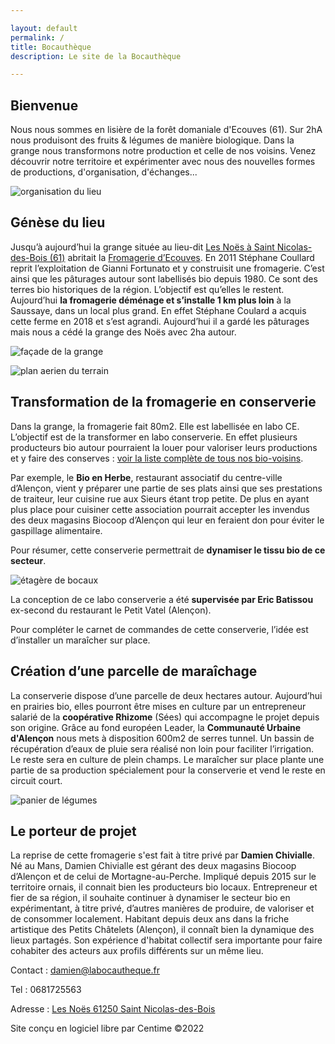 ```yaml
---

layout: default
permalink: /
title: Bocauthèque
description: Le site de la Bocauthèque

---
```



## Bienvenue

Nous nous sommes en lisière de la forêt domaniale d'Ecouves (61). Sur 2hA nous produisont des fruits & légumes de manière biologique. Dans la grange nous transformons notre production et celle de nos voisins. Venez découvrir notre territoire et expérimenter avec nous des nouvelles formes de productions,  d'organisation, d'échanges...

![organisation du lieu](https://damienchivialle.github.io/bocautheque/assets/img/organigramme-bocautheque.png)

## Génèse du lieu

Jusqu’à aujourd’hui la grange située au lieu-dit [Les Noës à Saint Nicolas-des-Bois (61)](https://www.google.com/maps/place/Les+No%C3%ABs,+61250+Saint-Nicolas-des-Bois/data=!4m2!3m1!1s0x4809e20eb4ca68c7:0xa1bfde62ea680501?sa=X&ved=2ahUKEwjbtbakwaT1AhWHBGMBHYHHDksQ8gF6BAgPEAE) abritait la [Fromagerie d’Ecouves](https://brebisdecouves.fr/). En 2011 Stéphane Coullard reprit l’exploitation de Gianni Fortunato et y construisit une fromagerie. C’est ainsi que les pâturages autour sont labellisés bio depuis 1980. Ce sont des terres bio historiques de la région. L’objectif est qu’elles le restent. Aujourd’hui **la fromagerie déménage et s’installe 1 km plus loin** à la Saussaye, dans un local plus grand. En effet Stéphane Coulard a acquis cette ferme en 2018 et s’est agrandi. Aujourd’hui il a gardé les pâturages mais nous a cédé la grange des Noës avec 2ha autour.

![façade de la grange](https://damienchivialle.github.io/bocautheque/assets/img/les-noes-streetview.png)

![plan aerien du terrain](https://centime.github.io/bocautheque/assets/img/maraichage3.jpg)

## Transformation de la fromagerie en conserverie

Dans la grange, la fromagerie fait 80m2. Elle est labellisée en labo CE. L’objectif est de la transformer en labo conserverie. En effet plusieurs producteurs bio autour pourraient la louer pour valoriser leurs productions et y faire des conserves : [voir la liste complète de tous nos bio-voisins](https://centime.github.io/bocautheque/fournisseurs). 

Par exemple, le **Bio en Herbe**, restaurant associatif du centre-ville d’Alençon, vient y préparer une partie de ses plats ainsi que ses prestations de traiteur, leur cuisine rue aux Sieurs étant trop petite. De plus en ayant plus place pour cuisiner cette association pourrait accepter les invendus des deux magasins Biocoop d’Alençon qui leur en feraient don pour éviter le gaspillage alimentaire.

Pour résumer, cette conserverie permettrait de **dynamiser le tissu bio de ce secteur**.

![étagère de bocaux](https://damienchivialle.github.io/bocautheque/assets/img/bocaux_fond1.jpg)

La conception de ce labo conserverie a été **supervisée par Eric Batissou** ex-second du restaurant le Petit
Vatel (Alençon).

Pour compléter le carnet de commandes de cette conserverie, l’idée est d’installer un maraîcher sur place.


## Création d’une parcelle de maraîchage

La conserverie dispose d’une parcelle de deux hectares autour. Aujourd’hui en prairies bio, elles pourront être mises en culture par un entrepreneur salarié de la **coopérative Rhizome** (Sées) qui accompagne le projet depuis son origine. Grâce au fond européen Leader, la **Communauté Urbaine d'Alençon** nous mets à disposition 600m2 de serres tunnel. Un bassin de récupération d’eaux de pluie sera réalisé non loin pour faciliter l’irrigation. Le reste sera en culture de plein champs. Le maraîcher sur place plante une partie de sa production spécialement pour la conserverie et vend le reste en circuit court.

![panier de légumes](https://damienchivialle.github.io/bocautheque/assets/img/fond-agriculture4.jpg)

## Le porteur de projet

La reprise de cette fromagerie s'est fait à titre privé par **Damien Chivialle**. Né au Mans, Damien Chivialle est gérant des deux magasins Biocoop d’Alençon et de celui de Mortagne-au-Perche. Impliqué depuis 2015 sur le territoire ornais, il connait bien les producteurs bio locaux. Entrepreneur et fier de sa région, il souhaite continuer à dynamiser le secteur bio en expérimentant, à titre privé, d’autres manières de produire, de valoriser et de consommer localement. Habitant depuis deux ans dans la friche artistique des Petits Châtelets (Alençon), il connaît bien la dynamique des lieux partagés. Son expérience d'habitat collectif sera importante pour faire cohabiter des acteurs aux profils différents sur un même lieu.


Contact : damien@labocautheque.fr

Tel : 0681725563

Adresse : [Les Noës 61250 Saint Nicolas-des-Bois](https://www.google.com/maps/place/Les+No%C3%ABs,+61250+Saint-Nicolas-des-Bois/data=!4m2!3m1!1s0x4809e20eb4ca68c7:0xa1bfde62ea680501?sa=X&ved=2ahUKEwjbtbakwaT1AhWHBGMBHYHHDksQ8gF6BAgPEAE)

Site conçu en logiciel libre par Centime ©2022
